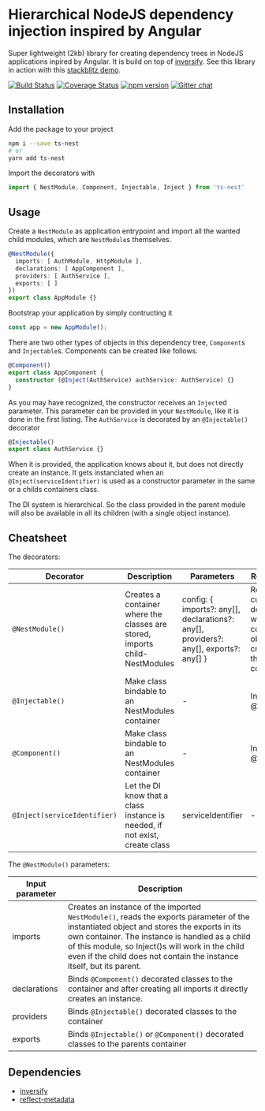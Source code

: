 

# Hierarchical NodeJS dependency injection inspired by Angular

Super lightweight (2kb) library for creating dependency trees in NodeJS applications
inpired by Angular. It is build on top of [inversify](http://inversify.io/). See this library in action with this
[stackblitz demo](https://stackblitz.com/edit/ts-nest).

[![Build Status](https://travis-ci.org/ngfelixl/ts-nest.svg?branch=master)](https://travis-ci.org/ngfelixl/ts-nest)
[![Coverage Status](https://coveralls.io/repos/github/ngfelixl/ts-nest/badge.svg?branch=master&service=github)](https://coveralls.io/github/ngfelixl/ts-nest?branch=master)
[![npm version](https://badge.fury.io/js/ts-nest.svg)](https://badge.fury.io/js/ts-nest)
[![Gitter chat](https://badges.gitter.im/gitterHQ/gitter.png)](https://gitter.im/ts-nest/)

## Installation

Add the package to your project

```bash
npm i --save ts-nest
# or
yarn add ts-nest
```

Import the decorators with

```typescript
import { NestModule, Component, Injectable, Inject } from 'ts-nest'
```

## Usage

Create a `NestModule` as application entrypoint and import all the
wanted child modules, which are `NestModule`s themselves.

```typescript
@NestModule({
  imports: [ AuthModule, HttpModule ],
  declarations: [ AppComponent ],
  providers: [ AuthService ],
  exports: [ ]
})
export class AppModule {}
```

Bootstrap your application by simply contructing it

```typescript
const app = new AppModule();
```

There are two other types of objects in this dependency tree, `Component`s and
`Injectable`s. Components can be created like follows.

```typescript
@Component()
export class AppComponent {
  constructor (@Inject(AuthService) authService: AuthService) {}
}
```

As you may have recognized, the constructor receives an `Inject`ed parameter. This
parameter can be provided in your `NestModule`, like it is done in the first listing.
The `AuthService` is decorated by an `@Injectable()` decorator

```typescript
@Injectable()
export class AuthService {}
```

When it is provided, the application knows about it, but does not directly create an instance. It
gets instanciated when an `@Inject(serviceIdentifier)` is used as a constructor parameter in the
same or a childs containers class.

The DI system is hierarchical. So the class provided in the parent module will also be available in
all its children (with a single object instance).

## Cheatsheet

The decorators:

| Decorator                    | Description         | Parameters        | Return value         |
| ---------------------------- | ------------------- | ----------------- | -------------------- |
| `@NestModule()`              | Creates a container where the classes are stored, imports child-NestModules | config: { imports?: any[], declarations?: any[], providers?: any[], exports?: any[] } | Returns a custom decorator where a container object is created in the constructor |
| `@Injectable()`              | Make class bindable to an NestModules container | -         | Inversify @injectable()   |
| `@Component()`               | Make class bindable to an NestModules container | -         | Inversify @injectable()   | 
| `@Inject(serviceIdentifier)` | Let the DI know that a class instance is needed, if not exist, create class | serviceIdentifier    | -       |

The `@NestModule()` parameters:

| Input parameter              | Description                      |
| ---------------------------- | -------------------------------- |
| imports                      | Creates an instance of the imported `NestModule()`, reads the exports parameter of the instantiated object and stores the exports in its own container. The instance is handled as a child of this module, so Inject()s will work in the child even if the child does not contain the instance itself, but its parent. |
| declarations                 | Binds `@Component()` decorated classes to the container and after creating all imports it directly creates an instance. |
| providers                    | Binds `@Injectable()` decorated classes to the container |
| exports                      | Binds `@Injectable()` or `@Component()` decorated classes to the parents container |

## Dependencies

- [inversify](http://inversify.io/)
- [reflect-metadata](https://github.com/rbuckton/reflect-metadata)